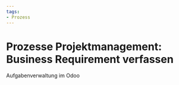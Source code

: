 ```yaml
---
tags:
- Prozess
---
```

# Prozesse Projektmanagement: Business Requirement verfassen
Aufgabenverwaltung im Odoo
